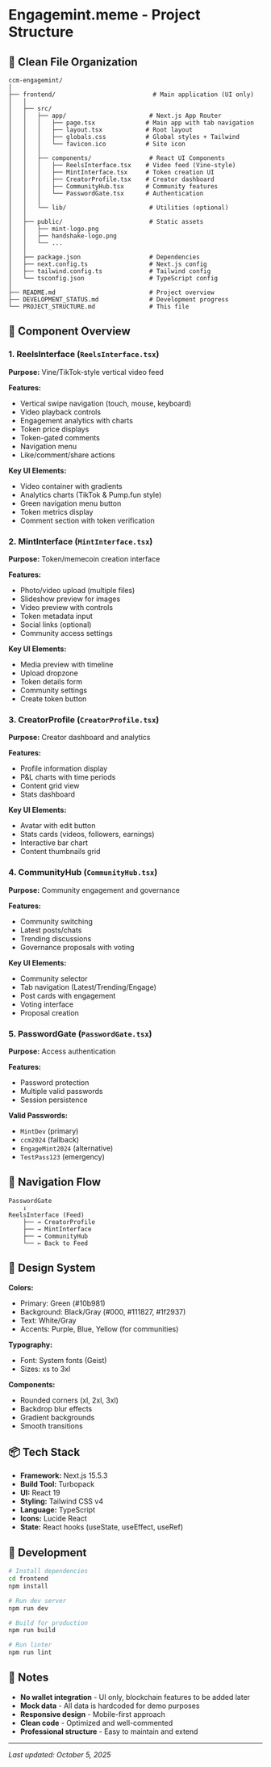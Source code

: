 # Engagemint.meme - Project Structure

## 📂 Clean File Organization

```
ccm-engagemint/
│
├── frontend/                           # Main application (UI only)
│   │
│   ├── src/
│   │   ├── app/                       # Next.js App Router
│   │   │   ├── page.tsx              # Main app with tab navigation
│   │   │   ├── layout.tsx            # Root layout
│   │   │   ├── globals.css           # Global styles + Tailwind
│   │   │   └── favicon.ico           # Site icon
│   │   │
│   │   ├── components/                # React UI Components
│   │   │   ├── ReelsInterface.tsx    # Video feed (Vine-style)
│   │   │   ├── MintInterface.tsx     # Token creation UI
│   │   │   ├── CreatorProfile.tsx    # Creator dashboard
│   │   │   ├── CommunityHub.tsx      # Community features
│   │   │   └── PasswordGate.tsx      # Authentication
│   │   │
│   │   └── lib/                       # Utilities (optional)
│   │
│   ├── public/                        # Static assets
│   │   ├── mint-logo.png
│   │   ├── handshake-logo.png
│   │   └── ...
│   │
│   ├── package.json                   # Dependencies
│   ├── next.config.ts                 # Next.js config
│   ├── tailwind.config.ts             # Tailwind config
│   └── tsconfig.json                  # TypeScript config
│
├── README.md                          # Project overview
├── DEVELOPMENT_STATUS.md              # Development progress
└── PROJECT_STRUCTURE.md               # This file

```

## 🎯 Component Overview

### 1. **ReelsInterface** (`ReelsInterface.tsx`)
**Purpose:** Vine/TikTok-style vertical video feed

**Features:**
- Vertical swipe navigation (touch, mouse, keyboard)
- Video playback controls
- Engagement analytics with charts
- Token price displays
- Token-gated comments
- Navigation menu
- Like/comment/share actions

**Key UI Elements:**
- Video container with gradients
- Analytics charts (TikTok & Pump.fun style)
- Green navigation menu button
- Token metrics display
- Comment section with token verification

### 2. **MintInterface** (`MintInterface.tsx`)
**Purpose:** Token/memecoin creation interface

**Features:**
- Photo/video upload (multiple files)
- Slideshow preview for images
- Video preview with controls
- Token metadata input
- Social links (optional)
- Community access settings

**Key UI Elements:**
- Media preview with timeline
- Upload dropzone
- Token details form
- Community settings
- Create token button

### 3. **CreatorProfile** (`CreatorProfile.tsx`)
**Purpose:** Creator dashboard and analytics

**Features:**
- Profile information display
- P&L charts with time periods
- Content grid view
- Stats dashboard

**Key UI Elements:**
- Avatar with edit button
- Stats cards (videos, followers, earnings)
- Interactive bar chart
- Content thumbnails grid

### 4. **CommunityHub** (`CommunityHub.tsx`)
**Purpose:** Community engagement and governance

**Features:**
- Community switching
- Latest posts/chats
- Trending discussions
- Governance proposals with voting

**Key UI Elements:**
- Community selector
- Tab navigation (Latest/Trending/Engage)
- Post cards with engagement
- Voting interface
- Proposal creation

### 5. **PasswordGate** (`PasswordGate.tsx`)
**Purpose:** Access authentication

**Features:**
- Password protection
- Multiple valid passwords
- Session persistence

**Valid Passwords:**
- `MintDev` (primary)
- `ccm2024` (fallback)
- `EngageMint2024` (alternative)
- `TestPass123` (emergency)

## 🔄 Navigation Flow

```
PasswordGate
    ↓
ReelsInterface (Feed)
    ├── → CreatorProfile
    ├── → MintInterface
    ├── → CommunityHub
    └── ← Back to Feed
```

## 🎨 Design System

**Colors:**
- Primary: Green (#10b981)
- Background: Black/Gray (#000, #111827, #1f2937)
- Text: White/Gray
- Accents: Purple, Blue, Yellow (for communities)

**Typography:**
- Font: System fonts (Geist)
- Sizes: xs to 3xl

**Components:**
- Rounded corners (xl, 2xl, 3xl)
- Backdrop blur effects
- Gradient backgrounds
- Smooth transitions

## 📦 Tech Stack

- **Framework:** Next.js 15.5.3
- **Build Tool:** Turbopack
- **UI:** React 19
- **Styling:** Tailwind CSS v4
- **Language:** TypeScript
- **Icons:** Lucide React
- **State:** React hooks (useState, useEffect, useRef)

## 🚀 Development

```bash
# Install dependencies
cd frontend
npm install

# Run dev server
npm run dev

# Build for production
npm run build

# Run linter
npm run lint
```

## 📝 Notes

- **No wallet integration** - UI only, blockchain features to be added later
- **Mock data** - All data is hardcoded for demo purposes
- **Responsive design** - Mobile-first approach
- **Clean code** - Optimized and well-commented
- **Professional structure** - Easy to maintain and extend

---

*Last updated: October 5, 2025*
